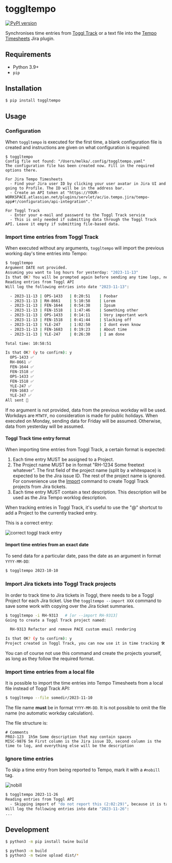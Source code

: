 # toggltempo

[![PyPI version](https://badge.fury.io/py/toggltempo.svg)](https://badge.fury.io/py/toggltempo)

Synchronises time entries from [Toggl Track](https://toggl.com/) or a text file into
the [Tempo Timesheets](https://marketplace.atlassian.com/apps/6572/timesheets-by-tempo-jira-time-tracking?tab=overview&hosting=cloud)
Jira plugin.

## Requirements

- Python 3.9+
- `pip`

## Installation

```bash
$ pip install toggltempo
```

## Usage

### Configuration

When `toggltempo` is executed for the first time, a blank configuration file is created and instructions are given on
what configuration is required:

```
$ toggltempo
Config file not found: "/Users/melka/.config/toggltempo.yaml"
The configuration file has been created now. Fill in the required options there.

For Jira Tempo Timesheets
  - Find your Jira user ID by clicking your user avatar in Jira UI and going to Profile. The ID will be in the address bar.
  - Create an API token at "https://YOUR-WORKSPACE.atlassian.net/plugins/servlet/ac/io.tempo.jira/tempo-app#!/configuration/api-integration".'

For Toggl Track
  - Enter your e-mail and password to the Toggl Track service
  - This is only needed if submitting data through the Toggl Track API. Leave it empty if submitting file-based data.
```

### Import time entries from Toggl Track

When executed without any arguments, `toggltempo` will import the previous working day's time entries into Tempo:

```bash
$ toggltempo
Argument DATE not provided.
Assuming you want to log hours for yesterday: "2023-11-13"
Is that OK? You will be prompted again before sending any time logs, no worries. (y to confirm): y
Reading entries from Toggl API
Will log the following entries into date "2023-11-13":

  - 2023-11-13 | OPS-1433   | 0:20:51    | Foobar
  - 2023-11-13 | RH-8661    | 5:10:58    | Lorem
  - 2023-11-13 | FEN-1644   | 0:54:38    | Ipsum
  - 2023-11-13 | FEN-1518   | 1:47:46    | Something other
  - 2023-11-13 | OPS-1433   | 0:14:11    | Very important work
  - 2023-11-13 | FEN-1518   | 0:41:44    | Slacking off
  - 2023-11-13 | YLE-247    | 1:02:50    | I dont even know
  - 2023-11-13 | FEN-1683   | 0:19:23    | About time
  - 2023-11-13 | YLE-247    | 0:26:30    | I am done

Total time: 10:58:51

Is that OK? (y to confirm): y
  OPS-1433 ✅
  RH-8661 ✅
  FEN-1644 ✅
  FEN-1518 ✅
  OPS-1433 ✅
  FEN-1518 ✅
  YLE-247 ✅
  FEN-1683 ✅
  YLE-247 ✅
All sent 🎉
```

If no argument is not provided, data from the previous workday will be used. Workdays are `MTWTF`, no consideration is
made for public holidays. When executed on Monday, sending data for Friday will be assumed. Otherwise, data from
yesterday will be assumed.

#### Toggl Track time entry format

When importing time entries from Toggl Track, a certain format is expected:

1. Each time entry MUST be assigned to a Project.
2. The Project name MUST be in format "RH-1234 Some freetext whatever".
   The first field of the project name (split by a whitespace) is expected to be the Jira issue ID.
   The rest of the project name is ignored. For convenience use
   the [Import](#import-jira-tickets-into-toggl-track-projects) command to create Toggl Track projects
   from Jira tickets.
3. Each time entry MUST contain a text description. This description will be used as the Jira Tempo
   worklog description.

When tracking entries in Toggl Track, it's useful to use the "@" shortcut to add a Project to
the currently tracked entry.

This is a correct entry:

![correct toggl track entry](docs/correct-toggl-track-entry.png)

#### Import time entries from an exact date

To send data for a particular date, pass the date as an argument in format `YYYY-MM-DD`:

```bash
$ toggltempo 2023-10-10
```

### Import Jira tickets into Toggl Track projects
In order to track time to Jira tickets in Toggl, there needs to be a Toggl Project for each Jira ticket. Use the 
`toggltempo --import XXX` command to save some work with copying over the Jira ticket summaries. 

```bash
$ toggltempo -i RH-9313   # [or --import RH-9313]
Going to create a Toggl Track project named:

  RH-9313 Refactor and remove PACE custom email rendering

Is that OK? (y to confirm): y
Project created in Toggl Track, you can now use it in time tracking 🛠️
```

You can of course not use this command and create the projects yourself, as long as they follow the required format.

### Import time entries from a local file

It is possible to import the time entries into Tempo Timesheets from a local file instead of Toggl Track API:

```bash
$ toggltempo --file somedir/2023-11-10
```

The file name **must** be in format `YYYY-MM-DD`. It is not possible to omit the file name (no automatic workday
calculation).

The file structure is:

```
# Comments
PROJ-123  1h5m Some description that may contain spaces
MISC-9876 5m First column is the Jira issue ID, second column is the time to log, and everything else will be the description
```

### Ignore time entries
To skip a time entry from being reported to Tempo, mark it with a `#nobill` tag.

![nobill](docs/nobill-toggl-track-entry.png)

```bash
$ toggltempo 2023-11-26
Reading entries from Toggl API
  - Skipping import of "do not report this (2:02:29)", because it is tagged with #nobill
Will log the following entries into date "2023-11-26":
...
```

## Development

```bash
$ python3 -m pip install twine build

$ python3 -m build
$ python3 -m twine upload dist/*
```
